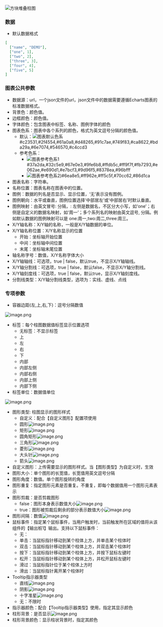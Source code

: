 ![方块堆叠柱图](images/方块堆叠柱图/1.png)

### 数据
- 默认数据格式
```json
[
  ["name", "DEMO"],
  ["one", 1],
  ["two", 2],
  ["three", 3],
  ["four", 4],
  ["five", 5]
]
```

### 图表公共参数
   - 数据源：url，一个json文件的url，json文件中的数据需要遵循Echarts图表的标准数据格式。
   - 背景色：颜色值。
   - 边框颜色：颜色值。
   - 字体颜色：包含图表中标签、名称、图例字体的颜色
   - 图表色系：图表中各个系列的颜色，格式为英文逗号分隔的颜色值。
      - 默认：![图表默认色系](images/chart_common_default_colors.png)#c23531,#2f4554,#61a0a8,#d48265,#91c7ae,#749f83,#ca8622,#bda29a,#6e7074,#546570,#c4ccd3
      - 参考色系：
         - ![图表参考色系1](images/chart_common_colors1.png)#37a2da,#32c5e9,#67e0e3,#9fe6b8,#ffdb5c,#ff9f7f,#fb7293,#e062ae,#e690d1,#e7bcf3,#9d96f5,#8378ea,#96bfff
         - ![图表参考色系2](images/chart_common_colors2.png))#6ea8e5,#ff962e,#ff5c5f,#70cc62,#86d1ca
   - 图表名称：字符串。
   - 名称位置：图表名称在图表中的位置。
   - 图例：数据的列名是否显示、显示位置，‘无’表示没有图例。
   - 图例朝向：水平或垂直，图例位置选择‘中部居左’或‘中部居右’时默认垂直。
   - 图例映射：由英文冒号: 分隔，: 左侧是数据名，不区分大小写，如‘one’；右侧是自定义的数据名映射，如‘周一’；多个系列名的映射由英文逗号, 分隔。例如默认数据的图例映射可以是 one:周一,two:周二,three:周三。
   - X/Y轴名称：X/Y轴的名称，一般是X/Y轴数据的单位。
   - X/Y轴名称位置：X/Y名称显示的位置
      - 开始：坐标轴开始位置
      - 中间：坐标轴中间位置
      - 末尾：坐标轴末尾位置
   - 轴名称字号：数值，X/Y名称字体大小
   - X/Y轴轴线：可选项，true | false，默认true，不显示X/Y轴轴线。
   - X/Y轴分割线：可选项，true | false，默认false，不显示X/Y轴分割线。
   - X/Y轴刻度线：可选项，true | false，默认true，显示X/Y轴刻度线。
   - 分割线类型：X/Y轴分割线类型，选项为：实线、虚线、点线
### 专项参数
   - 容器边距(左,上,右,下)：逗号分隔数值

   ![image.png](images/方块堆叠柱图/2.png)
   
   - 标签：每个柱图数据值标签显示位置选项
      - 无标签：不显示标签
      - 上
      - 左
      - 右
      - 下
      - 内部
      - 内部左侧
      - 内部右侧
      - 内部上侧
      - 内部下侧
   - 标签单位：数据值单位

   ![image.png](images/方块堆叠柱图/3.png)

   - 图形类型: 柱图显示的图形样式
      - 自定义：配合【自定义图形】配置项使用
      - 圆形![image.png](images/方块堆叠柱图/4.png)
      - 矩形![image.png](images/方块堆叠柱图/5.png)
      - 圆角矩形![image.png](images/方块堆叠柱图/6.png)
      - 三角形![image.png](images/方块堆叠柱图/7.png)
      - 菱形![image.png](images/方块堆叠柱图/8.png)
      - 大头针![image.png](images/方块堆叠柱图/9.png)
      - 箭头![image.png](images/方块堆叠柱图/10.png)
   - 自定义图形：上传需要显示的图形样式。当【图形类型】为自定义时，生效
   - 图形大小：单个图形的长宽值，长宽值用英文逗号分隔
   - 图形角度：数值。单个图形旋转的角度
   - 图形重复：指定图形元素是否重复。不重复，即每个数据值用一个图形元素表示
   - 图形剪裁：是否剪裁图形
      - false：图形本身表示数值大小![image.png](images/方块堆叠柱图/11.png)
      - true：图形被剪裁后剩余的部分表示数值大小![image.png](images/方块堆叠柱图/12.png)
   - 图形间隔：数值![image.png](images/方块堆叠柱图/13.png)
   - 鼠标事件：指定某个鼠标事件，当用户触发时，当前触发所在区域的值将从该组件的【输出桩1】输出。支持以下鼠标事件：
      - 无：
      - 单击：当鼠标指针移动到某个柱体上方，并单击某个柱体时
      - 双击：当鼠标指针移动到某个柱体上方，并双击某个柱体时
      - 按下：当鼠标指针移动到某个柱体上方，并按下鼠标左键时
      - 松开：当鼠标指针移动到某个柱体上方，并松开鼠标左键时
      - 滑过：当鼠标指针位于某个柱体上方时
      - 滑出：当鼠标指针离开某个柱体时
   - Tooltip指示器类型
      - 直线![image.png](images/方块堆叠柱图/14.png)
      - 阴影![image.png](images/方块堆叠柱图/15.png)
      - 十字准星![image.png](images/方块堆叠柱图/16.png)
      - 无：不限时
   - 指示器颜色：配合【Tooltip指示器类型】使用，指定其显示颜色
   - 柱形背景：是否显示![image.png](images/方块堆叠柱图/17.png)
   - 柱形背景颜色：显示柱状背景时，指定其颜色
